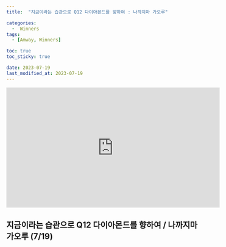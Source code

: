 ```yaml
---
title:  "지금이라는 습관으로 Q12 다이아몬드를 향하여 : 나까지마 가오루" 

categories:
  -  Winners
tags:
  - [Amway, Winners]

toc: true
toc_sticky: true

date: 2023-07-19
last_modified_at: 2023-07-19
---
```



<iframe width="560" height="315" src="https://www.youtube.com/embed/1xqqe4mRIrI" title="YouTube video player" frameborder="0" allow="accelerometer; autoplay; clipboard-write; encrypted-media; gyroscope; picture-in-picture; web-share" allowfullscreen></iframe>


## 지금이라는 습관으로 Q12 다이아몬드를 향하여 / 나까지마 가오루 (7/19)

